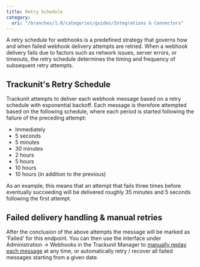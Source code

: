 ```yaml
---
title: Retry Schedule
category:
  uri: "/branches/1.0/categories/guides/Integrations & Connectors"
---
```


A retry schedule for webhooks is a predefined strategy that governs how and when failed webhook delivery attempts are retried. When a webhook delivery fails due to factors such as network issues, server errors, or timeouts, the retry schedule determines the timing and frequency of subsequent retry attempts.

## Trackunit's Retry Schedule
Trackunit attempts to deliver each webhook message based on a retry schedule with exponential backoff.
Each message is therefore attempted based on the following schedule, where each period is started following the failure of the preceding attempt:

- Immediately
- 5 seconds
- 5 minutes
- 30 minutes
- 2 hours
- 5 hours
- 10 hours
- 10 hours (in addition to the previous)

As an example, this means that an attempt that fails three times before eventually succeeding will be delivered roughly 35 minutes and 5 seconds following the first attempt.

## Failed delivery handling & manual retries

After the conclusion of the above attempts the message will be marked as 'Failed' for this endpoint. You can then use the interface under Administration → Webhooks in the Trackunit Manager to [manually replay each message](https://developers.trackunit.com/docs/webhooks-replaying-messages) at any time, or automatically retry / recover all failed messages starting from a given date.
